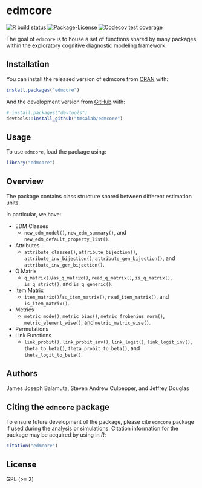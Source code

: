 
<!-- README.md is generated from README.Rmd. Please edit that file -->

# edmcore

<!-- badges: start -->

[![R build
status](https://github.com/tmsalab/edmcore/workflows/R-CMD-check/badge.svg)](https://github.com/tmsalab/edmcore/actions)
[![Package-License](http://img.shields.io/badge/license-GPL%20\(%3E=2\)-brightgreen.svg?style=flat)](http://www.gnu.org/licenses/gpl-2.0.html)
[![Codecov test
coverage](https://codecov.io/gh/tmsalab/edmcore/branch/master/graph/badge.svg)](https://codecov.io/gh/tmsalab/edmcore?branch=master)
<!-- badges: end -->

The goal of `edmcore` is to house a set of functions shared by many
packages within the exploratory cognitive diagnostic modeling framework.

## Installation

You can install the released version of edmcore from
[CRAN](https://CRAN.R-project.org) with:

``` r
install.packages("edmcore")
```

And the development version from [GitHub](https://github.com/) with:

``` r
# install.packages("devtools")
devtools::install_github("tmsalab/edmcore")
```

## Usage

To use `edmcore`, load the package using:

``` r
library("edmcore")
```

## Overview

The package contains class structure shared between different estimation
units.

In particular, we have:

  - EDM Classes
      - `new_edm_model()`, `new_edm_summary()`, and
        `new_edm_default_property_list()`.
  - Attributes
      - `attribute_classes()`, `attribute_bijection()`,
        `attribute_inv_bijection()`, `attribute_gen_bijection()`, and
        `attribute_inv_gen_bijection()`.
  - Q Matrix
      - `q_matrix()`/`as_q_matrix()`, `read_q_matrix()`,
        `is_q_matrix()`, `is_q_strict()`, and `is_q_generic()`.
  - Item Matrix
      - `item_matrix()`/`as_item_matrix()`, `read_item_matrix()`, and
        `is_item_matrix()`.
  - Metrics
      - `metric_mode()`, `metric_bias()`, `metric_frobenius_norm()`,
        `metric_element_wise()`, and `metric_matrix_wise()`.
  - Permutations
  - Link Functions
      - `link_probit()`, `link_probit_inv()`, `link_logit()`,
        `link_logit_inv()`, `theta_to_beta()`, `theta_probit_to_beta()`,
        and `theta_logit_to_beta()`.

## Authors

James Joseph Balamuta, Steven Andrew Culpepper, and Jeffrey Douglas

## Citing the `edmcore` package

To ensure future development of the package, please cite `edmcore`
package if used during the analysis or simulations. Citation information
for the package may be acquired by using in *R*:

``` r
citation("edmcore")
```

## License

GPL (\>= 2)
